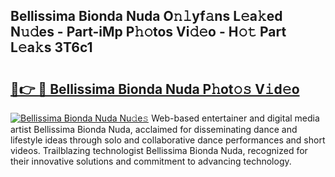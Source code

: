 ## Bellissima Bionda Nuda O𝚗𝚕yf𝚊ns L𝚎a𝚔ed N𝚞𝚍es - Part-iMp P𝚑𝚘tos Vi𝚍𝚎o - H𝚘𝚝 Part L𝚎a𝚔s 3T6c1

# <h2><a href="http://kf8w374.oniu.top/?m=Bellissima+Bionda+Nuda">🔗👉 🔴 Bellissima Bionda Nuda P𝚑ot𝚘𝚜 V𝚒d𝚎o</a></h2>

[![Bellissima Bionda Nuda Nu𝚍e𝚜](https://i.imgur.com/0qMVB7G.gif)](http://kf8w374.oniu.top/?m=Bellissima+Bionda+Nuda)
Web-based entertainer and digital media artist Bellissima Bionda Nuda, acclaimed for disseminating dance and lifestyle ideas through solo and collaborative dance performances and short videos. Trailblazing technologist Bellissima Bionda Nuda, recognized for their innovative solutions and commitment to advancing technology.  
